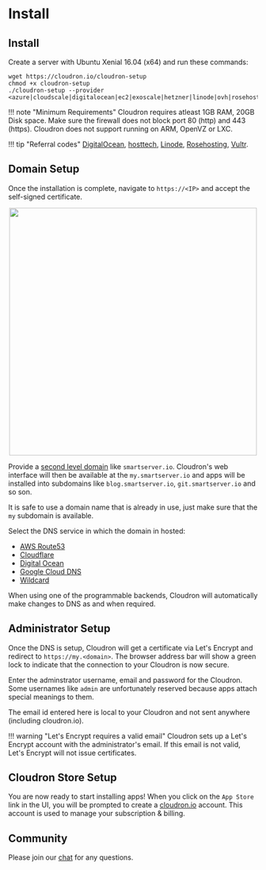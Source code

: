 # Install

## Install

Create a server with Ubuntu Xenial 16.04 (x64) and run these commands:
```
wget https://cloudron.io/cloudron-setup
chmod +x cloudron-setup
./cloudron-setup --provider <azure|cloudscale|digitalocean|ec2|exoscale|hetzner|linode|ovh|rosehosting|scaleway|vultr|generic>
```

!!! note "Minimum Requirements"
    Cloudron requires atleast 1GB RAM, 20GB Disk space. Make sure the firewall does not block port 80 (http)
    and 443 (https). Cloudron does not support running on ARM, OpenVZ or LXC.

!!! tip "Referral codes"
    [DigitalOcean](https://m.do.co/c/933831d60a1e),
    [hosttech](https://www.hosttech.ch/?promocode=53619290), [Linode](https://www.linode.com/?r=f68d816692c49141e91dd4cef3305da457ac0f75),
    [Rosehosting](https://secure.rosehosting.com/clientarea/?affid=661), [Vultr](http://www.vultr.com/?ref=7110116-3B).

## Domain Setup

Once the installation is complete, navigate to `https://<IP>` and accept the self-signed certificate.

<center>
<img src="/img/setupdns.png" class="shadow" width="500px">
</center>

Provide a [second level domain](https://en.wikipedia.org/wiki/Second-level_domain) like `smartserver.io`.
Cloudron's web interface will then be available at the `my.smartserver.io` and apps will be installed
into subdomains like `blog.smartserver.io`, `git.smartserver.io` and so son.

It is safe to use a domain name that is already in use, just make sure that the `my` subdomain is available.

Select the DNS service in which the domain in hosted:

*   [AWS Route53](/documentation/domains/#route-53-dns)
*   [Cloudflare](/documentation/domains/#cloudflare-dns)
*   [Digital Ocean](/documentation/domains/#cloudflare-dns)
*   [Google Cloud DNS](/documentation/domain/#google-cloud-dns)
*   [Wildcard](/documentation/domains/#wildcard-dns)

When using one of the programmable backends, Cloudron will automatically make changes to DNS
as and when required.

## Administrator Setup

Once the DNS is setup, Cloudron will get a certificate via Let's Encrypt and redirect to 
`https://my.<domain>`. The browser address bar will show a green lock to indicate
that the connection to your Cloudron is now secure.

Enter the adminstrator username, email and password for the Cloudron. Some usernames like `admin`
are unfortunately reserved because apps attach special meanings to them.

The email id entered here is local to your Cloudron and not sent anywhere (including cloudron.io).

!!! warning "Let's Encrypt requires a valid email"
    Cloudron sets up a Let's Encrypt account with the administrator's email. If this email
    is not valid, Let's Encrypt will not issue certificates.

## Cloudron Store Setup

You are now ready to start installing apps! When you click on the `App Store` link in the UI,
you will be prompted to create a [cloudron.io](https://cloudron.io) account. This account is
used to manage your subscription & billing.

## Community

Please join our <a href="https://chat.cloudron.io" target="_blank">chat</a> for any questions.

